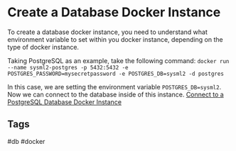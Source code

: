 # Create a Database Docker Instance

To create a database docker instance, you need to understand what environment variable to set within you docker instance, depending on the type of docker instance.  

Taking PostgreSQL as an example, take the following command: `docker run --name sysml2-postgres -p 5432:5432 -e POSTGRES_PASSWORD=mysecretpassword -e POSTGRES_DB=sysml2 -d postgres`  

In this case, we are setting the environment variable `POSTGRES_DB=sysml2`. Now we can connect to the database inside of this instance. [Connect to a PostgreSQL Database Docker Instance](../202310310359)  

## Tags
#db #docker
